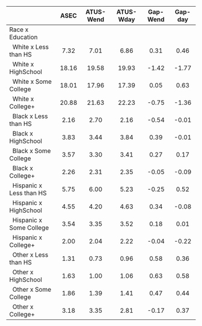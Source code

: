 
|                      |         ASEC |    ATUS-Wend |    ATUS-Wday |     Gap-Wend |      Gap-day |
| -------------------- | :----------: | :----------: | :----------: | :----------: | :----------: |
| Race x Education     |              |              |              |              |              |
| &nbsp;&nbsp;White x Less than HS |         7.32 |         7.01 |         6.86 |         0.31 |         0.46 |
| &nbsp;&nbsp;White x HighSchool |        18.16 |        19.58 |        19.93 |        -1.42 |        -1.77 |
| &nbsp;&nbsp;White x Some College |        18.01 |        17.96 |        17.39 |         0.05 |         0.63 |
| &nbsp;&nbsp;White x College+ |        20.88 |        21.63 |        22.23 |        -0.75 |        -1.36 |
| &nbsp;&nbsp;Black x Less than HS |         2.16 |         2.70 |         2.16 |        -0.54 |        -0.01 |
| &nbsp;&nbsp;Black x HighSchool |         3.83 |         3.44 |         3.84 |         0.39 |        -0.01 |
| &nbsp;&nbsp;Black x Some College |         3.57 |         3.30 |         3.41 |         0.27 |         0.17 |
| &nbsp;&nbsp;Black x College+ |         2.26 |         2.31 |         2.35 |        -0.05 |        -0.09 |
| &nbsp;&nbsp;Hispanic x Less than HS |         5.75 |         6.00 |         5.23 |        -0.25 |         0.52 |
| &nbsp;&nbsp;Hispanic x HighSchool |         4.55 |         4.20 |         4.63 |         0.34 |        -0.08 |
| &nbsp;&nbsp;Hispanic x Some College |         3.54 |         3.35 |         3.52 |         0.18 |         0.01 |
| &nbsp;&nbsp;Hispanic x College+ |         2.00 |         2.04 |         2.22 |        -0.04 |        -0.22 |
| &nbsp;&nbsp;Other x Less than HS |         1.31 |         0.73 |         0.96 |         0.58 |         0.36 |
| &nbsp;&nbsp;Other x HighSchool |         1.63 |         1.00 |         1.06 |         0.63 |         0.58 |
| &nbsp;&nbsp;Other x Some College |         1.86 |         1.39 |         1.41 |         0.47 |         0.44 |
| &nbsp;&nbsp;Other x College+ |         3.18 |         3.35 |         2.81 |        -0.17 |         0.37 |

